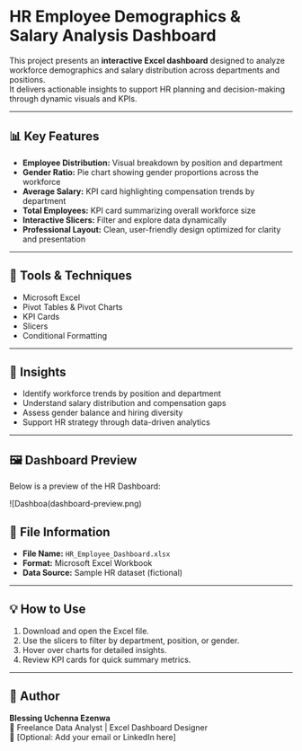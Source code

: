 # HR Employee Demographics & Salary Analysis Dashboard

This project presents an **interactive Excel dashboard** designed to analyze workforce demographics and salary distribution across departments and positions.  
It delivers actionable insights to support HR planning and decision-making through dynamic visuals and KPIs.

---

## 📊 Key Features
- **Employee Distribution:** Visual breakdown by position and department  
- **Gender Ratio:** Pie chart showing gender proportions across the workforce  
- **Average Salary:** KPI card highlighting compensation trends by department  
- **Total Employees:** KPI card summarizing overall workforce size  
- **Interactive Slicers:** Filter and explore data dynamically  
- **Professional Layout:** Clean, user-friendly design optimized for clarity and presentation  

---

## 🧮 Tools & Techniques
- Microsoft Excel  
- Pivot Tables & Pivot Charts  
- KPI Cards  
- Slicers  
- Conditional Formatting  

---

## 🧠 Insights
- Identify workforce trends by position and department  
- Understand salary distribution and compensation gaps  
- Assess gender balance and hiring diversity  
- Support HR strategy through data-driven analytics  

---

## 🖼️ Dashboard Preview
Below is a preview of the HR Dashboard:

![Dashboa(dashboard-preview.png)


## 📁 File Information
- **File Name:** `HR_Employee_Dashboard.xlsx`  
- **Format:** Microsoft Excel Workbook  
- **Data Source:** Sample HR dataset (fictional)  

---

## 💡 How to Use
1. Download and open the Excel file.  
2. Use the slicers to filter by department, position, or gender.  
3. Hover over charts for detailed insights.  
4. Review KPI cards for quick summary metrics.  

---

## 🏁 Author
**Blessing Uchenna Ezenwa**  
💼 Freelance Data Analyst | Excel Dashboard Designer  
📧 [Optional: Add your email or LinkedIn here]

